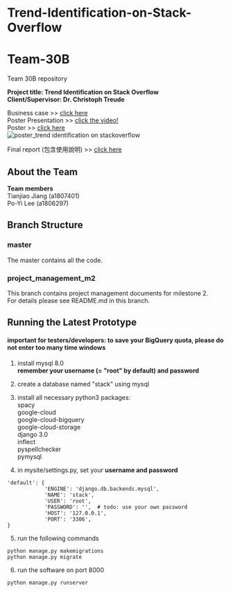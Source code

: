 # Trend-Identification-on-Stack-Overflow

# Team-30B
Team 30B repository  


**Project title: Trend Identification on Stack Overflow  
Client/Supervisor: Dr. Christoph Treude**

Business case >> [click here](https://github.com/boyleerock/Trend-Identification-on-Stack-Overflow/blob/main/Business%20Case%20and%20Draft%20Plan%20-%20Trend%20Identification%20on%20Stack%20Overflow%20-%20Team%2030-3-1.pdf)         
Poster Presentation >> [click the video!](https://www.youtube.com/watch?v=xgLYr9b-5k8)             
Poster >> [click here](https://github.com/boyleerock/Trend-Identification-on-Stack-Overflow/blob/main/MCI%20Poster%2030B%200406%20.pdf)  
![poster_trend identification on stackoverflow](https://user-images.githubusercontent.com/61671531/142989517-6240ccca-44b3-4772-99b8-3b4bdd58bd30.png)

Final report (包含使用說明) >> [click here](https://github.com/boyleerock/Trend-Identification-on-Stack-Overflow/blob/main/MCIP_Final_report_Team30B_Po-Yi%20Lee.pdf)              

## About the Team

**Team members**  
Tianjiao Jiang (a1807401)   
Po-Yi Lee (a1806297)   


## Branch Structure 

### master

The master contains all the code.   
 

### project_management_m2 

This branch contains project management documents for milestone 2.  
For details please see README.md in this branch.  


## Running the Latest Prototype
#### important for testers/developers: to save your BigQuery quota, please do not enter too many time windows  

1. install mysql 8.0  
**remember your username (= "root" by default) and password**  

2. create a database named "stack" using mysql  

3. install all necessary python3 packages:  
   spacy  
   google-cloud  
   google-cloud-bigquery  
   google-cloud-storage  
   django 3.0  
   inflect  
   pyspellchecker  
   pymysql   

4. in mysite/settings.py, set your **username and password**  
```
'default': {
            'ENGINE': 'django.db.backends.mysql',
            'NAME': 'stack',
            'USER': 'root',
            'PASSWORD': '',  # todo: use your own password
            'HOST': '127.0.0.1',
            'PORT': '3306',
}
```  

5. run the following commands
```
python manage.py makemigrations
python manage.py migrate
```
  
6. run the software on port 8000  
```
python manage.py runserver
```
